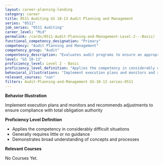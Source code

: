 ```yaml
---
layout: career-planning-landing
category: career
title: 0511 Auditing GS 10-13 Audit Planning and Management
series: "0511"
job_series: "0511 Auditing"
career_level: "Mid"
permalink: /cards/0511-Audit-Planning-and-Management-Level-2---Basic/
functional_competency_designation: "Primary"
competency: "Audit Planning and Management"
competency_group: "Audit"
compentency_description: "Evaluates audit programs to ensure an appropriate risk-based audit approach, monitors audit progress and reviews working papers and audit reports to ensure audits are properly documented and accomplished in accordance with Generally Accepted Government Auditing Standards (GAGAS) and Generally Accepted Auditing Standards (GAAS)."
level: "GS 10-13"
proficiency_level: Level 2 - Basic
proficiency_level_definition: "Applies the competency in considerably difficult situations ? Generally requires little or no guidance ? Demonstrates broad understanding of concepts and processes"
behavioral_illustrations: "Implement execution plans and monitors and recommends adjustments to ensure compliance with total obligation authority"
relevant_courses: "nan"
filters: Audit-Planning-and-Management GS-10-13 series-0511
---
```


<div id="cfo-card-content-behavioral-illustrations" class="cfo-inner-card-content">
<p><b>Behavior Illustration</b></p>
<p>Implement execution plans and monitors and recommends adjustments to ensure compliance with total obligation authority</p>
</div>

<div id="cfo-card-content-proficiency-level-definition" class="cfo-inner-card-content">

<p><b>Proficiency Level Definition</b></p>
<ul><li>Applies the competency in considerably difficult situations</li>
<li>Generally requires little or no guidance</li>
<li>Demonstrates broad understanding of concepts and processes</li>
</ul></div>

<div id="cfo-card-content-relevant-courses" class="cfo-inner-card-content">
<p><b>Relevant Courses</b></p>
<div class="cfo-courses-outer">
<div class="cfo-courses-inner">No Courses Yet.</div>
</div>
</div>
